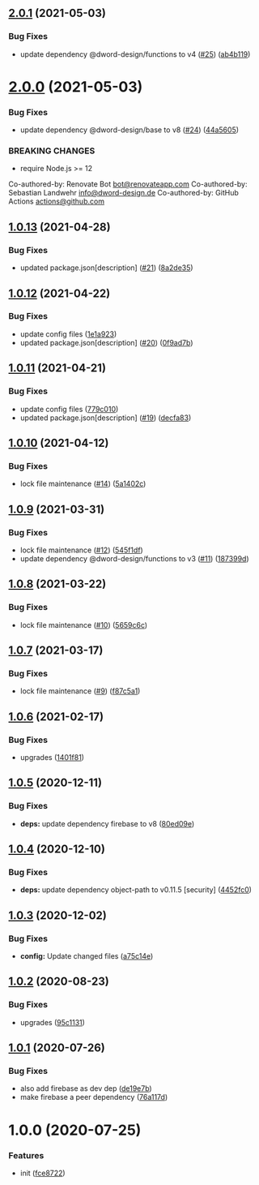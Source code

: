 ## [2.0.1](https://github.com/dword-design/vuex-entities-plugin-firebase/compare/v2.0.0...v2.0.1) (2021-05-03)


### Bug Fixes

* update dependency @dword-design/functions to v4 ([#25](https://github.com/dword-design/vuex-entities-plugin-firebase/issues/25)) ([ab4b119](https://github.com/dword-design/vuex-entities-plugin-firebase/commit/ab4b119585022cd4f1849ab86fc7a064c6304444))

# [2.0.0](https://github.com/dword-design/vuex-entities-plugin-firebase/compare/v1.0.13...v2.0.0) (2021-05-03)


### Bug Fixes

* update dependency @dword-design/base to v8 ([#24](https://github.com/dword-design/vuex-entities-plugin-firebase/issues/24)) ([44a5605](https://github.com/dword-design/vuex-entities-plugin-firebase/commit/44a56055da884ad4268136146fbaecc6e8b6c0cd))


### BREAKING CHANGES

* require Node.js >= 12

Co-authored-by: Renovate Bot <bot@renovateapp.com>
Co-authored-by: Sebastian Landwehr <info@dword-design.de>
Co-authored-by: GitHub Actions <actions@github.com>

## [1.0.13](https://github.com/dword-design/vuex-entities-plugin-firebase/compare/v1.0.12...v1.0.13) (2021-04-28)


### Bug Fixes

* updated package.json[description] ([#21](https://github.com/dword-design/vuex-entities-plugin-firebase/issues/21)) ([8a2de35](https://github.com/dword-design/vuex-entities-plugin-firebase/commit/8a2de353215a7b018687769e585bd7bd5d092fd1))

## [1.0.12](https://github.com/dword-design/vuex-entities-plugin-firebase/compare/v1.0.11...v1.0.12) (2021-04-22)


### Bug Fixes

* update config files ([1e1a923](https://github.com/dword-design/vuex-entities-plugin-firebase/commit/1e1a92361ec1d09dc4e95c9024f4e9cd44d818c8))
* updated package.json[description] ([#20](https://github.com/dword-design/vuex-entities-plugin-firebase/issues/20)) ([0f9ad7b](https://github.com/dword-design/vuex-entities-plugin-firebase/commit/0f9ad7bcb5ad1ae6256ba7381de9613aa6d1424c))

## [1.0.11](https://github.com/dword-design/vuex-entities-plugin-firebase/compare/v1.0.10...v1.0.11) (2021-04-21)


### Bug Fixes

* update config files ([779c010](https://github.com/dword-design/vuex-entities-plugin-firebase/commit/779c010e0ae99b5654e1718c785ce9f9c9aa2cf1))
* updated package.json[description] ([#19](https://github.com/dword-design/vuex-entities-plugin-firebase/issues/19)) ([decfa83](https://github.com/dword-design/vuex-entities-plugin-firebase/commit/decfa834732af66abb9b78e6f53469dd54869e0a))

## [1.0.10](https://github.com/dword-design/vuex-entities-plugin-firebase/compare/v1.0.9...v1.0.10) (2021-04-12)


### Bug Fixes

* lock file maintenance ([#14](https://github.com/dword-design/vuex-entities-plugin-firebase/issues/14)) ([5a1402c](https://github.com/dword-design/vuex-entities-plugin-firebase/commit/5a1402c0938a80968382148a54f5248a95772286))

## [1.0.9](https://github.com/dword-design/vuex-entities-plugin-firebase/compare/v1.0.8...v1.0.9) (2021-03-31)


### Bug Fixes

* lock file maintenance ([#12](https://github.com/dword-design/vuex-entities-plugin-firebase/issues/12)) ([545f1df](https://github.com/dword-design/vuex-entities-plugin-firebase/commit/545f1df3e0e3eef334827e37bb596d3a3a32f1ff))
* update dependency @dword-design/functions to v3 ([#11](https://github.com/dword-design/vuex-entities-plugin-firebase/issues/11)) ([187399d](https://github.com/dword-design/vuex-entities-plugin-firebase/commit/187399d89519f0a27d328054065a690317973b28))

## [1.0.8](https://github.com/dword-design/vuex-entities-plugin-firebase/compare/v1.0.7...v1.0.8) (2021-03-22)


### Bug Fixes

* lock file maintenance ([#10](https://github.com/dword-design/vuex-entities-plugin-firebase/issues/10)) ([5659c6c](https://github.com/dword-design/vuex-entities-plugin-firebase/commit/5659c6cb149fbcb527b906338929f1b91725779f))

## [1.0.7](https://github.com/dword-design/vuex-entities-plugin-firebase/compare/v1.0.6...v1.0.7) (2021-03-17)


### Bug Fixes

* lock file maintenance ([#9](https://github.com/dword-design/vuex-entities-plugin-firebase/issues/9)) ([f87c5a1](https://github.com/dword-design/vuex-entities-plugin-firebase/commit/f87c5a1e196eb0de18d886aba999c436ef31f17b))

## [1.0.6](https://github.com/dword-design/vuex-entities-plugin-firebase/compare/v1.0.5...v1.0.6) (2021-02-17)


### Bug Fixes

* upgrades ([1401f81](https://github.com/dword-design/vuex-entities-plugin-firebase/commit/1401f818132b874d2b963a8ea383c9a6f31b2f19))

## [1.0.5](https://github.com/dword-design/vuex-entities-plugin-firebase/compare/v1.0.4...v1.0.5) (2020-12-11)


### Bug Fixes

* **deps:** update dependency firebase to v8 ([80ed09e](https://github.com/dword-design/vuex-entities-plugin-firebase/commit/80ed09ec55fd714d856658e5d59b1497f536ecb8))

## [1.0.4](https://github.com/dword-design/vuex-entities-plugin-firebase/compare/v1.0.3...v1.0.4) (2020-12-10)


### Bug Fixes

* **deps:** update dependency object-path to v0.11.5 [security] ([4452fc0](https://github.com/dword-design/vuex-entities-plugin-firebase/commit/4452fc0c2a2cbfb7e4462da9a8e556a85ceedbe8))

## [1.0.3](https://github.com/dword-design/vuex-entities-plugin-firebase/compare/v1.0.2...v1.0.3) (2020-12-02)


### Bug Fixes

* **config:** Update changed files ([a75c14e](https://github.com/dword-design/vuex-entities-plugin-firebase/commit/a75c14ec08b87ef33297934a624ee1f20390063d))

## [1.0.2](https://github.com/dword-design/vuex-entities-plugin-firebase/compare/v1.0.1...v1.0.2) (2020-08-23)


### Bug Fixes

* upgrades ([95c1131](https://github.com/dword-design/vuex-entities-plugin-firebase/commit/95c1131de8670f1a9e812bcc9031f616c69a5f50))

## [1.0.1](https://github.com/dword-design/vuex-entities-plugin-firebase/compare/v1.0.0...v1.0.1) (2020-07-26)


### Bug Fixes

* also add firebase as dev dep ([de19e7b](https://github.com/dword-design/vuex-entities-plugin-firebase/commit/de19e7bea5a7b47ead06f2ffd28e690083831090))
* make firebase a peer dependency ([76a117d](https://github.com/dword-design/vuex-entities-plugin-firebase/commit/76a117ddf379933c305930015876d396e6f93645))

# 1.0.0 (2020-07-25)


### Features

* init ([fce8722](https://github.com/dword-design/vuex-entities-plugin-firebase/commit/fce8722e07b58c0fcac56bae280a56c39b7667ec))
